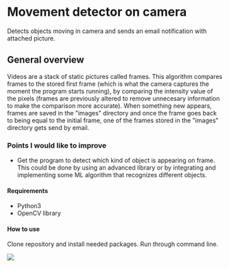 # Movement detector on camera
Detects objects moving in camera and sends an email notification with attached picture.

## General overview
Videos are a stack of static pictures called frames. This algorithm compares frames to the stored first frame (which is what the camera captures the moment the program starts running), by comparing the intensity value of the pixels (frames are previously altered to remove unnecesary information to make the comparison more accurate). When something new appears, frames are saved in the "images" directory and once the frame goes back to being equal to the initial frame, one of the frames stored in the "images" directory gets send by email. 

### Points I would like to improve
- Get the program to detect which kind of object is appearing on frame. This could be done by using an advanced library or by integrating and implementing some ML algorithm that recognizes different objects.

#### Requirements
- Python3
- OpenCV library

#### How to use
Clone repository and install needed packages. Run through command line.


<img src="camera_detector.gif"/>
